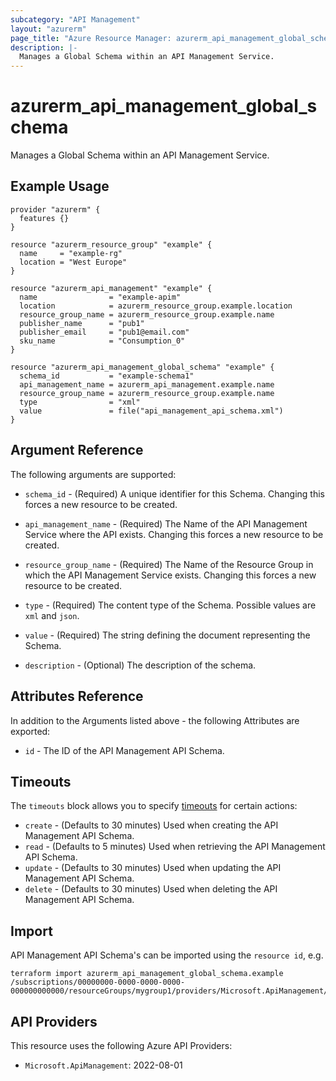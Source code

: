 ```yaml
---
subcategory: "API Management"
layout: "azurerm"
page_title: "Azure Resource Manager: azurerm_api_management_global_schema"
description: |-
  Manages a Global Schema within an API Management Service.
---
```


# azurerm_api_management_global_schema

Manages a Global Schema within an API Management Service.

## Example Usage

```hcl
provider "azurerm" {
  features {}
}

resource "azurerm_resource_group" "example" {
  name     = "example-rg"
  location = "West Europe"
}

resource "azurerm_api_management" "example" {
  name                = "example-apim"
  location            = azurerm_resource_group.example.location
  resource_group_name = azurerm_resource_group.example.name
  publisher_name      = "pub1"
  publisher_email     = "pub1@email.com"
  sku_name            = "Consumption_0"
}

resource "azurerm_api_management_global_schema" "example" {
  schema_id           = "example-schema1"
  api_management_name = azurerm_api_management.example.name
  resource_group_name = azurerm_resource_group.example.name
  type                = "xml"
  value               = file("api_management_api_schema.xml")
}
```

## Argument Reference

The following arguments are supported:

* `schema_id` - (Required) A unique identifier for this Schema. Changing this forces a new resource to be created.

* `api_management_name` - (Required) The Name of the API Management Service where the API exists. Changing this forces a new resource to be created.

* `resource_group_name` - (Required) The Name of the Resource Group in which the API Management Service exists. Changing this forces a new resource to be created.

* `type` - (Required) The content type of the Schema. Possible values are `xml` and `json`.

* `value` - (Required) The string defining the document representing the Schema.

* `description` - (Optional) The description of the schema.

## Attributes Reference

In addition to the Arguments listed above - the following Attributes are exported:

* `id` - The ID of the API Management API Schema.

## Timeouts

The `timeouts` block allows you to
specify [timeouts](https://www.terraform.io/language/resources/syntax#operation-timeouts) for certain actions:

* `create` - (Defaults to 30 minutes) Used when creating the API Management API Schema.
* `read` - (Defaults to 5 minutes) Used when retrieving the API Management API Schema.
* `update` - (Defaults to 30 minutes) Used when updating the API Management API Schema.
* `delete` - (Defaults to 30 minutes) Used when deleting the API Management API Schema.

## Import

API Management API Schema's can be imported using the `resource id`, e.g.

```shell
terraform import azurerm_api_management_global_schema.example /subscriptions/00000000-0000-0000-0000-000000000000/resourceGroups/mygroup1/providers/Microsoft.ApiManagement/service/instance1/schemas/schema1
```

## API Providers
<!-- This section is generated, changes will be overwritten -->
This resource uses the following Azure API Providers:

* `Microsoft.ApiManagement`: 2022-08-01
